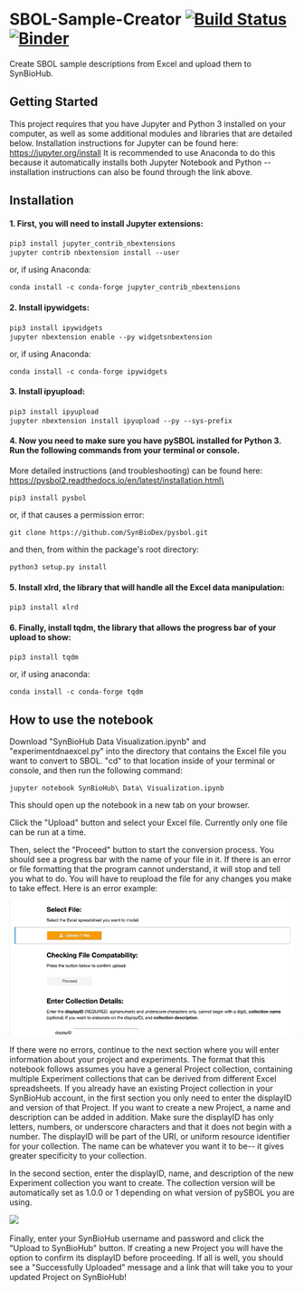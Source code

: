 # SBOL-Sample-Creator [![Build Status](https://travis-ci.org/TASBE/SBOL-Sample-Creator.svg?branch=master)](https://travis-ci.org/TASBE/SBOL-Sample-Creator) [![Binder](https://mybinder.org/badge_logo.svg)](https://mybinder.org/v2/gh/TASBE/SBOL-Sample-Creator/master?filepath=SynBioHub%20Data%20Visualization.ipynb)
Create SBOL sample descriptions from Excel and upload them to SynBioHub.

## Getting Started
This project requires that you have Jupyter and Python 3 installed on your computer, as well as some additional modules and libraries that are detailed below.
Installation instructions for Jupyter can be found here: https://jupyter.org/install
It is recommended to use Anaconda to do this because it automatically installs both Jupyter Notebook and Python -- installation instructions can also be found through the link above.

## Installation
#### 1. First, you will need to install Jupyter extensions:
```
pip3 install jupyter_contrib_nbextensions
jupyter contrib nbextension install --user
```
or, if using Anaconda:
```
conda install -c conda-forge jupyter_contrib_nbextensions
```

#### 2. Install ipywidgets:
```
pip3 install ipywidgets
jupyter nbextension enable --py widgetsnbextension
```
or, if using Anaconda:
```
conda install -c conda-forge ipywidgets
```

#### 3. Install ipyupload:
```
pip3 install ipyupload
jupyter nbextension install ipyupload --py --sys-prefix
```

#### 4. Now you need to make sure you have pySBOL installed for Python 3. Run the following commands from your terminal or console.
More detailed instructions (and troubleshooting) can be found here: https://pysbol2.readthedocs.io/en/latest/installation.html\
```
pip3 install pysbol
```
or, if that causes a permission error:
```
git clone https://github.com/SynBioDex/pysbol.git
```
and then, from within the package's root directory:
```
python3 setup.py install
```

#### 5. Install xlrd, the library that will handle all the Excel data manipulation:
```
pip3 install xlrd
```

#### 6. Finally, install tqdm, the library that allows the progress bar of your upload to show:
```
pip3 install tqdm
```
or, if using anaconda:
```
conda install -c conda-forge tqdm
```

## How to use the notebook
Download "SynBioHub Data Visualization.ipynb" and "experimentdnaexcel.py" into the directory that contains the Excel file you want to convert to SBOL.
"cd" to that location inside of your terminal or console, and then run the following command:
```
jupyter notebook SynBioHub\ Data\ Visualization.ipynb
```
This should open up the notebook in a new tab on your browser. 

Click the "Upload" button and select your Excel file. Currently only one file can be run at a time.

Then, select the "Proceed" button to start the conversion process. You should see a progress bar with the name of your file in it. If there is an error or file formatting that the program cannot understand, it will stop and tell you what to do. 
You will have to reupload the file for any changes you make to take effect. Here is an error example:

![](gifs/errorexample.gif)

If there were no errors, continue to the next section where you will enter information about your project and experiments. The format that this notebook follows assumes you have a general Project collection, containing multiple Experiment collections that can be derived from different Excel spreadsheets. 
If you already have an existing Project collection in your SynBioHub account, in the first section you only need to enter the displayID and version of that Project. If you want to create a new Project, a name and description can be added in addition. Make sure the displayID has only letters, numbers, or underscore characters and that it does not begin with a number. The displayID will be part of the URI, or uniform resource identifier for your collection.
The name can be whatever you want it to be-- it gives greater specificity to your collection.

In the second section, enter the displayID, name, and description of the new Experiment collection you want to create. The collection version will be automatically set as 1.0.0 or 1 depending on what version of pySBOL you are using.

![](gifs/HowToUse.gif)

Finally, enter your SynBioHub username and password and click the "Upload to SynBioHub" button. If creating a new Project you will have the option to confirm its displayID before proceeding. If all is well, you should see a "Successfully Uploaded" message and a link that will take you to your updated Project on SynBioHub!

